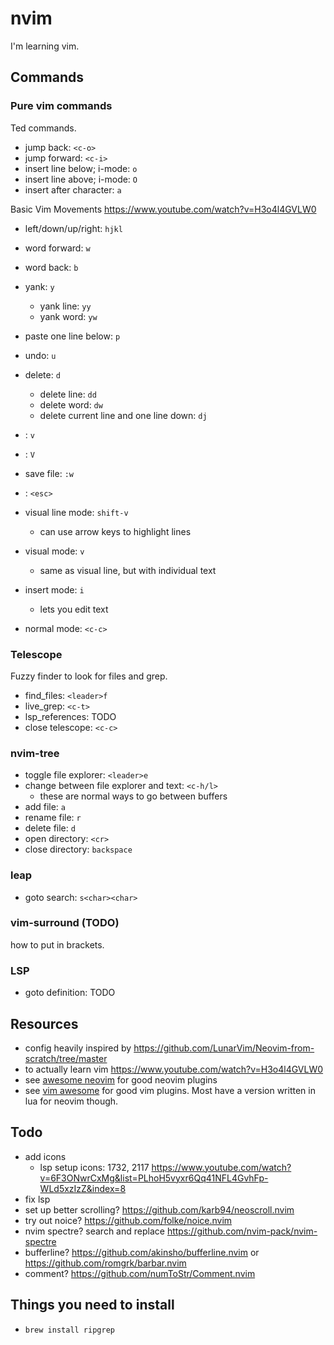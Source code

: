 # nvim
I'm learning vim.

## Commands

### Pure vim commands
Ted commands.
- jump back: `<c-o>`
- jump forward: `<c-i>`
- insert line below; i-mode: `o`
- insert line above; i-mode: `O`
- insert after character: `a`

Basic Vim Movements https://www.youtube.com/watch?v=H3o4l4GVLW0
- left/down/up/right: `hjkl`
- word forward: `w`
- word back: `b`
- yank: `y`
	- yank line: `yy`
	- yank word: `yw`
- paste one line below: `p`
- undo: `u`
- delete: `d`
	- delete line: `dd`
	- delete word: `dw`
	- delete current line and one line down: `dj`
- : `v`
- : `V`
- save file: `:w`
- : `<esc>`

- visual line mode: `shift-v`
	- can use arrow keys to highlight lines
- visual mode: `v`
	- same as visual line, but with individual text
- insert mode: `i`
	- lets you edit text
- normal mode: `<c-c>`

### Telescope
Fuzzy finder to look for files and grep.
- find_files: `<leader>f`
- live_grep:  `<c-t>`
- lsp_references: TODO
- close telescope: `<c-c>`

### nvim-tree
- toggle file explorer: `<leader>e`
- change between file explorer and text: `<c-h/l>`
	- these are normal ways to go between buffers
- add file: `a`
- rename file: `r`
- delete file: `d`
- open directory: `<cr>`
- close directory: `backspace`

### leap
- goto search: `s<char><char>`

### vim-surround (TODO)
how to put in brackets.

### LSP
- goto definition: TODO



## Resources
- config heavily inspired by https://github.com/LunarVim/Neovim-from-scratch/tree/master
- to actually learn vim https://www.youtube.com/watch?v=H3o4l4GVLW0
- see [awesome neovim](https://github.com/rockerBOO/awesome-neovim) for good neovim plugins
- see [vim awesome](https://vimawesome.com/) for good vim plugins. Most have a version written in lua for neovim though.


## Todo
- add icons
  - lsp setup icons: 1732, 2117 https://www.youtube.com/watch?v=6F3ONwrCxMg&list=PLhoH5vyxr6Qq41NFL4GvhFp-WLd5xzIzZ&index=8
- fix lsp
- set up better scrolling? https://github.com/karb94/neoscroll.nvim
- try out noice? https://github.com/folke/noice.nvim
- nvim spectre? search and replace https://github.com/nvim-pack/nvim-spectre
- bufferline? https://github.com/akinsho/bufferline.nvim or https://github.com/romgrk/barbar.nvim
- comment? https://github.com/numToStr/Comment.nvim

## Things you need to install
- `brew install ripgrep`



